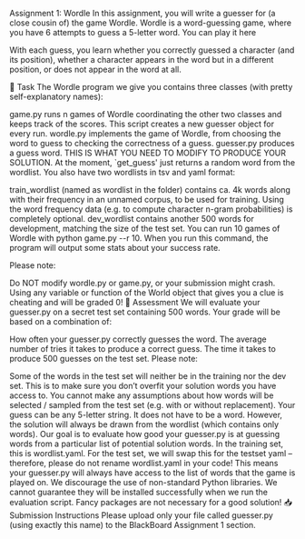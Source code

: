 Assignment 1: Wordle
In this assignment, you will write a guesser for (a close cousin of) the game Wordle. Wordle is a word-guessing game, where you have 6 attempts to guess a 5-letter word. You can play it here

With each guess, you learn whether you correctly guessed a character (and its position), whether a character appears in the word but in a different position, or does not appear in the word at all.

📝 Task
The Wordle program we give you contains three classes (with pretty self-explanatory names):

game.py runs n games of Wordle coordinating the other two classes and keeps track of the scores. This script creates a new guesser object for every run.
wordle.py implements the game of Wordle, from choosing the word to guess to checking the correctness of a guess.
guesser.py produces a guess word. THIS IS WHAT YOU NEED TO MODIFY TO PRODUCE YOUR SOLUTION. At the moment, `get_guess' just returns a random word from the wordlist.
You also have two wordlists in tsv and yaml format:

train_wordlist (named as wordlist in the folder) contains ca. 4k words along with their frequency in an unnamed corpus, to be used for training. Using the word frequency data (e.g. to compute character n-gram probabilities) is completely optional.
dev_wordlist contains another 500 words for development, matching the size of the test set.
You can run 10 games of Wordle with python game.py --r 10.
When you run this command, the program will output some stats about your success rate.

Please note:

Do NOT modify wordle.py or game.py, or your submission might crash.
Using any variable or function of the World object that gives you a clue is cheating and will be graded 0!
🏅 Assessment
We will evaluate your guesser.py on a secret test set containing 500 words. Your grade will be based on a combination of:

How often your guesser.py correctly guesses the word.
The average number of tries it takes to produce a correct guess.
The time it takes to produce 500 guesses on the test set.
Please note:

Some of the words in the test set will neither be in the training nor the dev set. This is to make sure you don’t overfit your solution words you have access to. You cannot make any assumptions about how words will be selected / sampled from the test set (e.g. with or without replacement).
Your guess can be any 5-letter string. It does not have to be a word. However, the solution will always be drawn from the wordlist (which contains only words).
Our goal is to evaluate how good your guesser.py is at guessing words from a particular list of potential solution words. In the training set, this is wordlist.yaml. For the test set, we will swap this for the testset yaml – therefore, please do not rename wordlist.yaml in your code! This means your guesser.py will always have access to the list of words that the game is played on.
We discourage the use of non-standard Python libraries. We cannot guarantee they will be installed successfully when we run the evaluation script. Fancy packages are not necessary for a good solution!
📥 Submission Instructions
Please upload only your file called guesser.py (using exactly this name) to the BlackBoard Assignment 1 section.


